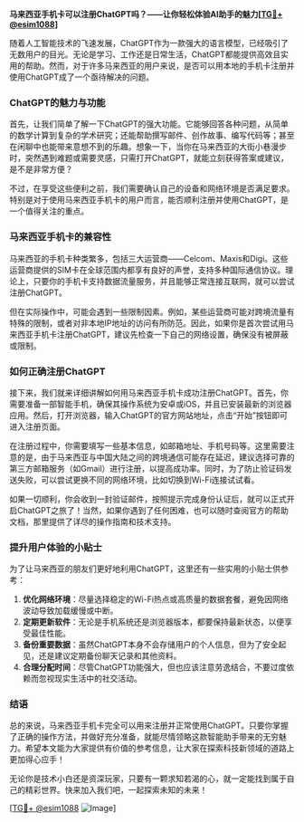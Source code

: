 **马来西亚手机卡可以注册ChatGPT吗？——让你轻松体验AI助手的魅力[[TG💪+ @esim1088](https://t.me/s/esim1088)]**

随着人工智能技术的飞速发展，ChatGPT作为一款强大的语言模型，已经吸引了无数用户的目光。无论是学习、工作还是日常生活，ChatGPT都能提供高效且实用的帮助。然而，对于许多马来西亚的用户来说，是否可以用本地的手机卡注册并使用ChatGPT成了一个亟待解决的问题。

### ChatGPT的魅力与功能

首先，让我们简单了解一下ChatGPT的强大功能。它能够回答各种问题，从简单的数学计算到复杂的学术研究；还能帮助撰写邮件、创作故事、编写代码等；甚至在闲聊中也能带来意想不到的乐趣。想象一下，当你在马来西亚的大街小巷漫步时，突然遇到难题或需要灵感，只需打开ChatGPT，就能立刻获得答案或建议，是不是非常方便？

不过，在享受这些便利之前，我们需要确认自己的设备和网络环境是否满足要求。特别是对于使用马来西亚手机卡的用户而言，能否顺利注册并使用ChatGPT，是一个值得关注的重点。

### 马来西亚手机卡的兼容性

马来西亚的手机卡种类繁多，包括三大运营商——Celcom、Maxis和Digi。这些运营商提供的SIM卡在全球范围内都享有良好的声誉，支持多种国际通信协议。理论上，只要你的手机卡支持数据流量服务，并且能够正常连接互联网，就可以尝试注册ChatGPT。

但在实际操作中，可能会遇到一些限制因素。例如，某些运营商可能对跨境流量有特殊的限制，或者对非本地IP地址的访问有所防范。因此，如果你是首次尝试用马来西亚手机卡注册ChatGPT，建议先检查一下自己的网络设置，确保没有被屏蔽或限制。

### 如何正确注册ChatGPT

接下来，我们就来详细讲解如何用马来西亚手机卡成功注册ChatGPT。首先，你需要准备一部智能手机，确保其操作系统为安卓或iOS，并且已安装最新的浏览器应用。然后，打开浏览器，输入ChatGPT的官方网站地址，点击“开始”按钮即可进入注册页面。

在注册过程中，你需要填写一些基本信息，如邮箱地址、手机号码等。这里需要注意的是，由于马来西亚与中国大陆之间的跨境通信可能存在延迟，建议选择可靠的第三方邮箱服务（如Gmail）进行注册，以提高成功率。同时，为了防止验证码发送失败，可以尝试更换不同的网络环境，比如切换到Wi-Fi连接试试看。

如果一切顺利，你会收到一封验证邮件，按照提示完成身份认证后，就可以正式开启ChatGPT之旅了！当然，如果你遇到了任何困难，也可以随时查阅官方的帮助文档，那里提供了详尽的操作指南和技术支持。

### 提升用户体验的小贴士

为了让马来西亚的朋友们更好地利用ChatGPT，这里还有一些实用的小贴士供参考：

1. **优化网络环境**：尽量选择稳定的Wi-Fi热点或高质量的数据套餐，避免因网络波动导致加载缓慢或中断。
2. **定期更新软件**：无论是手机系统还是浏览器版本，都要保持最新状态，以便享受最佳性能。
3. **备份重要数据**：虽然ChatGPT本身不会存储用户的个人信息，但为了安全起见，还是建议定期备份聊天记录和其他资料。
4. **合理分配时间**：尽管ChatGPT功能强大，但也应该注意劳逸结合，不要过度依赖而忽视现实生活中的社交活动。

### 结语

总的来说，马来西亚手机卡完全可以用来注册并正常使用ChatGPT。只要你掌握了正确的操作方法，并做好充分准备，就能尽情领略这款智能助手带来的无穷魅力。希望本文能为大家提供有价值的参考信息，让大家在探索科技新领域的道路上更加得心应手！

无论你是技术小白还是资深玩家，只要有一颗求知若渴的心，就一定能找到属于自己的精彩世界。快来加入我们吧，一起探索未知的未来！

[[TG💪+ @esim1088](https://t.me/s/esim1088) ![Image](https://i.postimg.cc/4NQfJmqS/Snipaste-2025-05-13-00-14-12.png)]